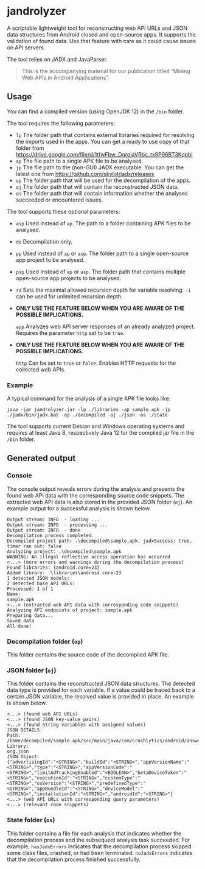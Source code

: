 # jandrolyzer
A scriptable lightweight tool for reconstructing web API URLs and JSON data structures from Android closed and open-source apps.
It supports the validation of found data. Use that feature with care as it could cause issues on API servers.

The tool relies on JADX and JavaParser.

> This is the accompanying material for our publication titled “Mining Web APIs in Android Applications”.

## Usage

You can find a compiled version (using OpenJDK 12) in the `/bin` folder.

The tool requires the following parameters:
 
- `lp` The folder path that contains external libraries required for resolving the imports used in the apps. You can get a ready to use copy of that folder from https://drive.google.com/file/d/1tfwFbw_DqrqjaVRbc_tx9P96BT3Kqpbl
- `ap` The file path to a single APK file to be analysed.
- `jp` The file path to the (non-GUI) JADX executable. You can get the latest one from https://github.com/skylot/jadx/releases
- `op` The folder path that will be used for the decompilation of the apps.
- `oj` The folder path that will contain the reconstructed JSON data.
- `os` The folder path that will contain information whether the analyses succeeded or encountered issues.


The tool supports these optional parameters:
- `asp` Used instead of `ap`. The path to a folder containing APK files to be analysed.
- `do` Decompilation only.
- `pp` Used instead of `ap` or `asp`. The folder path to a single open-source app project to be analysed. 
- `psp` Used instead of `ap` or `asp`. The folder path that contains multiple open-source app projects to be analysed.
- `rd` Sets the maximal allowed recursion depth for variable resolving. `-1` can be used for unlimited recursion depth.  
- **ONLY USE THE FEATURE BELOW WHEN YOU ARE AWARE OF THE POSSIBLE IMPLICATIONS.**
    
  `app` Analyzes web API server responses of an already analyzed project. Requires the parameter `http` set to be `true`.

- **ONLY USE THE FEATURE BELOW WHEN YOU ARE AWARE OF THE POSSIBLE IMPLICATIONS.**
  
  `http` Can be set to `true` or `false`. Enables HTTP requests for the collected web APIs. 

### Example
A typical command for the analysis of a single APK file looks like:

```
java -jar jandrolyzer.jar -lp ./libraries -ap sample.apk -jp ./jadx/bin/jadx.bat -op ./decompiled -oj ./json -os ./state
```

The tool supports current Debian and Windows operating systems and requires at least Java 8, respectively Java 12 for the compiled jar file in the `/bin` folder.

## Generated output

### Console
The console output reveals errors during the analysis and presents the found web API data with the corresponding source code snippets.
The extracted web API data is also stored in the provided JSON folder (`oj`).
An example output for a successful analysis is shown below.

```Starting decompilation process...
Output stream: INFO  - loading ...
Output stream: INFO  - processing ...
Output stream: INFO  - done
Decompilation process completed.
Decompiled project path: .\decompiled\sample.apk, jadxSuccess: true, timer ran out: false
Analyzing project: .\decompiled\sample.apk
WARNING: An illegal reflective access operation has occurred
<...> (more errors and warnings during the decompilation process)
Found libraries: {android.core=23}
Added library: .\libraries\android.core-23
1 detected JSON models:
2 detected base API URLs:
Processed: 1 of 1
Name:
sample.apk
<...> (extracted web API data with corresponding code snippets)
Analyzing API endpoints of project: sample.apk
Preparing data...
Saved data
All done!
```

### Decompilation folder (`op`)
This folder contains the source code of the decompiled APK file.

### JSON folder (`oj`)
This folder contains the reconstructed JSON data structures. The detected data type is provided for each variable.
If a value could be traced back to a certain JSON variable, the resolved value is provided in place. An example is shown below.

```
<...> (found web API URLs)
<...> (found JSON key-value pairs)
<...> (found String variables with assigned values)
JSON DETAILS:
Path:
/home/decompiled/sample.apk/src/main/java/com/crashlytics/android/answers/SessionEventTransform.java
Library:
org.json
JSON Object: 
{"advertisingId":"<STRING>","buildId":"<STRING>","appVersionName":"<STRING>","type":"<STRING>","appVersionCode":"<STRING>","limitAdTrackingEnabled":"<BOOLEAN>","betaDeviceToken":"<STRING>","executionId":"<STRING>","customType":"<STRING>","osVersion":"<STRING>","predefinedType":"<STRING>","appBundleId":"<STRING>","deviceModel":"<STRING>","installationId":"<STRING>","androidId":"<STRING>"}
<...> (web API URLs with corresponding query parameters)
<...> (relevant code snippets)
```


### State folder (`os`)
This folder contains a file for each analysis that indicates whether the decompilation process and the subsequent analysis task succeeded. For example, `hasJadxErrors` indicates that the decompilation process skipped some class files, crashed, or had been terminated. `noJadxErrors` indicates that the decompilation process finished successfully.
